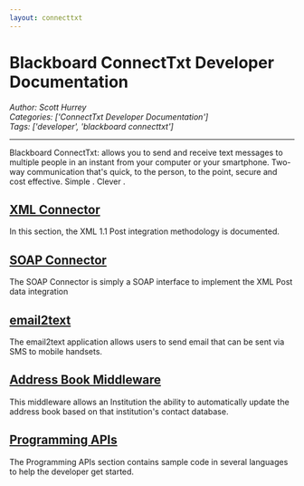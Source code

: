 ```yaml
---
layout: connecttxt
---
```

# Blackboard ConnectTxt Developer Documentation
*Author: Scott Hurrey*  
*Categories: ['ConnectTxt Developer Documentation']*  
*Tags: ['developer', 'blackboard connecttxt']*  
<hr />
Blackboard ConnectTxt: allows you to send and receive text messages to
multiple people in an instant from your computer or your smartphone. Two-way
communication that's quick, to the person, to the point, secure and cost
effective. Simple . Clever .

## [XML Connector](ConnectTxt%20XML%20Connector.md)

In this section, the XML 1.1 Post integration methodology is documented.

## [SOAP Connector](ConnectTxt%20SOAP%20Connector%20for%20Messaging%20(v1.5).md)

The SOAP Connector is simply a SOAP interface to implement the XML Post data
integration

## [email2text](ConnectTxt%20Email2Text.md)

The email2text application allows users to send email that can be sent via SMS
to mobile handsets.

## [Address Book Middleware](ConnectTxt%20SOAP%20Connector%20for%20Address%20Book%20(v1.5).md)

This middleware allows an Institution the ability to automatically update the
address book based on that institution's contact database.

## [Programming APIs](ConnectTxt%20Programming%20APIs.md)

The Programming APIs section contains sample code in several languages to help
the developer get started.

